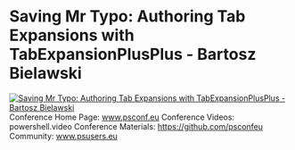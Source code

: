 # Saving Mr Typo: Authoring Tab Expansions with TabExpansionPlusPlus - Bartosz Bielawski

[![Saving Mr Typo: Authoring Tab Expansions with TabExpansionPlusPlus - Bartosz Bielawski](https://i1.ytimg.com/vi/8pbKv39Xx_A/hqdefault.jpg "Saving Mr Typo: Authoring Tab Expansions with TabExpansionPlusPlus - Bartosz Bielawski")](https://www.youtube.com/watch?v=8pbKv39Xx_A)
Conference Home Page: www.psconf.eu
Conference Videos: powershell.video
Conference Materials: https://github.com/psconfeu
Community: www.psusers.eu


